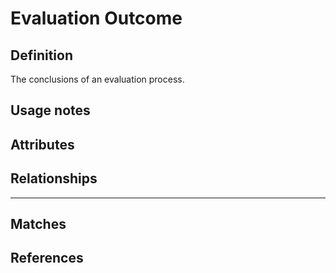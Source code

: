 # Evaluation Outcome

## Definition

The conclusions of an evaluation process.

## Usage notes

## Attributes

## Relationships

---
## Matches

## References
